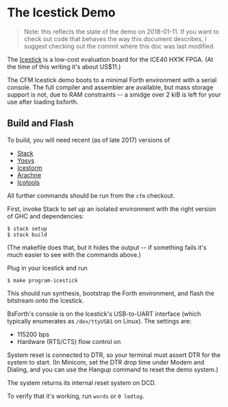 The Icestick Demo
=================

> Note: this reflects the state of the demo on 2018-01-11. If you want to check
> out code that behaves the way this document describes, I suggest checking out
> the commit where this doc was last modified.

The [Icestick](http://www.latticesemi.com/icestick) is a low-cost evaluation
board for the ICE40 HX1K FPGA. (At the time of this writing it's about US$11.)

The CFM Icestick demo boots to a minimal Forth environment with a serial
console.  The full compiler and assembler are available, but mass storage
support is not, due to RAM constraints -- a smidge over 2 kiB is left for your
use after loading bsforth.


Build and Flash
---------------

To build, you will need recent (as of late 2017) versions of

- [Stack](https://docs.haskellstack.org/en/stable/README/)
- [Yosys](http://www.clifford.at/yosys/)
- [Icestorm](http://www.clifford.at/icestorm/)
- [Arachne](https://github.com/cseed/arachne-pnr)
- [Icotools](https://github.com/cliffordwolf/icotools)

All further commands should be run from the `cfm` checkout.

First, invoke Stack to set up an isolated environment with the right version of
GHC and dependencies:

    $ stack setup
    $ stack build

(The makefile does that, but it hides the output -- if something fails it's much
easier to see with the commands above.)

Plug in your Icestick and run

    $ make program-icestick

This should run synthesis, bootstrap the Forth environment, and flash the
bitstream onto the Icestick.

BsForth's console is on the Icestick's USB-to-UART interface (which typically
enumerates as `/dev/ttyUSB1` on Linux). The settings are:

- 115200 bps
- Hardware (RTS/CTS) flow control on

System reset is connected to DTR, so your terminal must assert DTR for the
system to start. (In Minicom, set the DTR drop time under Modem and Dialing, and
you can use the Hangup command to reset the demo system.)

The system returns its internal reset system on DCD.

To verify that it's working, run `words` or `0 ledtog`.
